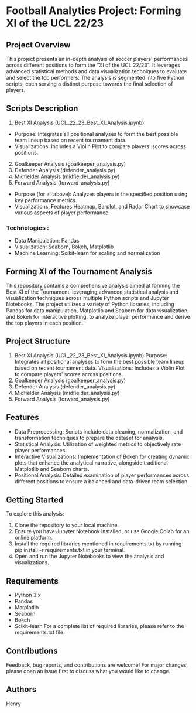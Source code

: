 # **Football Analytics Project: Forming XI of the UCL 22/23**

## **Project Overview**
This project presents an in-depth analysis of soccer players' performances across different positions to form the "XI of the UCL 22/23". It leverages advanced statistical methods and data visualization techniques to evaluate and select the top performers. The analysis is segmented into five Python scripts, each serving a distinct purpose towards the final selection of players.

## **Scripts Description**
1. Best XI Analysis (UCL_22_23_Best_XI_Analysis.ipynb)
- Purpose: Integrates all positional analyses to form the best possible team lineup based on recent tournament data.
- Visualizations: Includes a Violin Plot to compare players' scores across positions.
2. Goalkeeper Analysis (goalkeeper_analysis.py)
3. Defender Analysis (defender_analysis.py)
4. Midfielder Analysis (midfielder_analysis.py)
5. Forward Analysis (forward_analysis.py)
- Purpose (for all above): Analyzes players in the specified position using key performance metrics.
- Visualizations: Features Heatmap, Barplot, and Radar Chart to showcase various aspects of player performance.

### Technologies :
- Data Manipulation: Pandas
- Visualization: Seaborn, Bokeh, Matplotlib
- Machine Learning: Scikit-learn for scaling and normalization


## **Forming XI of the Tournament Analysis**
This repository contains a comprehensive analysis aimed at forming the Best XI of the Tournament, leveraging advanced statistical analysis and visualization techniques across multiple Python scripts and Jupyter Notebooks. The project utilizes a variety of Python libraries, including Pandas for data manipulation, Matplotlib and Seaborn for data visualization, and Bokeh for interactive plotting, to analyze player performance and derive the top players in each position.

## **Project Structure**
1. Best XI Analysis (UCL_22_23_Best_XI_Analysis.ipynb)
Purpose: Integrates all positional analyses to form the best possible team lineup based on recent tournament data.
Visualizations: Includes a Violin Plot to compare players' scores across positions.
2. Goalkeeper Analysis (goalkeeper_analysis.py)
3. Defender Analysis (defender_analysis.py)
4. Midfielder Analysis (midfielder_analysis.py)
5. Forward Analysis (forward_analysis.py)

## **Features**
- Data Preprocessing: Scripts include data cleaning, normalization, and transformation techniques to prepare the dataset for analysis.
- Statistical Analysis: Utilization of weighted metrics to objectively rate player performances.
- Interactive Visualizations: Implementation of Bokeh for creating dynamic plots that enhance the analytical narrative, alongside traditional Matplotlib and Seaborn charts.
- Positional Analysis: Detailed examination of player performances across different positions to ensure a balanced and data-driven team selection.

## **Getting Started**
To explore this analysis:

1. Clone the repository to your local machine.
2. Ensure you have Jupyter Notebook installed, or use Google Colab for an online platform.
3. Install the required libraries mentioned in requirements.txt by running pip install -r requirements.txt in your terminal.
4. Open and run the Jupyter Notebooks to view the analysis and visualizations.

## **Requirements**
- Python 3.x
- Pandas
- Matplotlib
- Seaborn
- Bokeh
- Scikit-learn
For a complete list of required libraries, please refer to the requirements.txt file.

## **Contributions**
Feedback, bug reports, and contributions are welcome! For major changes, please open an issue first to discuss what you would like to change.

## **Authors**
Henry
